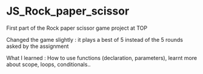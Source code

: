 # JS_Rock_paper_scissor

First part of the Rock paper scissor game project at TOP

Changed the game slightly : it plays a best of 5 instead of the 5 rounds asked by the assignment

What I learned : How to use functions (declaration, parameters), learnt more about scope, loops, conditionals.. 


